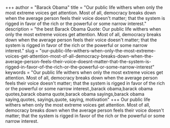 +++
author = "Barack Obama"
title = "Our public life withers when only the most extreme voices get attention. Most of all, democracy breaks down when the average person feels their voice doesn't matter; that the system is rigged in favor of the rich or the powerful or some narrow interest."
description = "the best Barack Obama Quote: Our public life withers when only the most extreme voices get attention. Most of all, democracy breaks down when the average person feels their voice doesn't matter; that the system is rigged in favor of the rich or the powerful or some narrow interest."
slug = "our-public-life-withers-when-only-the-most-extreme-voices-get-attention-most-of-all-democracy-breaks-down-when-the-average-person-feels-their-voice-doesnt-matter-that-the-system-is-rigged-in-favor-of-the-rich-or-the-powerful-or-some-narrow-interest"
keywords = "Our public life withers when only the most extreme voices get attention. Most of all, democracy breaks down when the average person feels their voice doesn't matter; that the system is rigged in favor of the rich or the powerful or some narrow interest.,barack obama,barack obama quotes,barack obama quote,barack obama sayings,barack obama saying,quotes, sayings,quote, saying, motivation"
+++
Our public life withers when only the most extreme voices get attention. Most of all, democracy breaks down when the average person feels their voice doesn't matter; that the system is rigged in favor of the rich or the powerful or some narrow interest.
